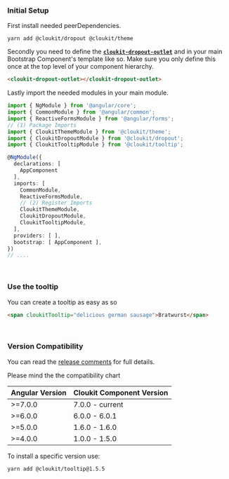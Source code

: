 <!-- !!! will be dynamically included into cloukit.github.io component doc !!! -->
<!-- !!! DO NOT USE UNECESSARY MARRKUP THAT BREAKS THE CORPORATE DESIGN !!! -->

### Initial Setup

First install needed peerDependencies.

```
yarn add @cloukit/dropout @cloukit/theme
```

Secondly you need to define the [**`cloukit-dropout-outlet`**](https://cloukit.github.io/#/component/dropout) and in your main Bootstrap Component's template like so. Make sure you only define this once at the top level of your component hierarchy.

```html
<cloukit-dropout-outlet></cloukit-dropout-outlet>
```

Lastly import the needed modules in your main module.

```typescript
import { NgModule } from '@angular/core';
import { CommonModule } from '@angular/common';
import { ReactiveFormsModule } from '@angular/forms';
// (1) Package Imports
import { CloukitThemeModule } from '@cloukit/theme';
import { CloukitDropoutModule } from '@cloukit/dropout';
import { CloukitTooltipModule } from '@cloukit/tooltip';

@NgModule({
  declarations: [
    AppComponent
  ],
  imports: [
    CommonModule,
    ReactiveFormsModule,
    // (2) Register Imports
    CloukitThemeModule,
    CloukitDropoutModule,
    CloukitTooltipModule,
  ],
  providers: [ ],
  bootstrap: [ AppComponent ],
})
// ....
```


&nbsp;

### Use the tooltip

You can create a tooltip as easy as so

```html
<span cloukitTooltip="delicious german sausage">Bratwurst</span>
```



&nbsp;



### Version Compatibility

You can read the [release comments](https://github.com/cloukit/tooltip/releases) for full details.

Please mind the the compatibility chart

| Angular Version | Cloukit Component Version |
|-----------------|---------------------------|
| >=7.0.0         | 7.0.0 - current           |
| >=6.0.0         | 6.0.0 - 6.0.1             |
| >=5.0.0         | 1.6.0 - 1.6.0             |
| >=4.0.0         | 1.0.0 - 1.5.0             |

To install a specific version use:

```
yarn add @cloukit/tooltip@1.5.5
```

